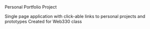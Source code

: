 Personal Portfolio Project

Single page application with click-able links to personal projects and prototypes 
Created for Web330 class